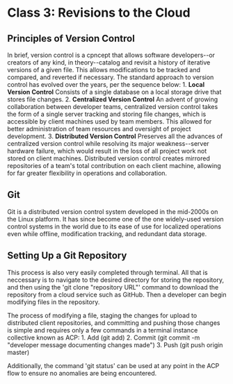 # Class 3: Revisions to the Cloud

## Principles of Version Control
In brief, version control is a cpncept that allows software developers--or creators of any kind, in theory--catalog and revisit a history of iterative versions of a given file. This allows modifications to be tracked and compared, and reverted if necessary. The standard approach to version control has evolved over the years, per the sequence below:
    1. **Local Version Control**
       Consists of a single database on a local storage drive that stores file changes.
    2. **Centralized Version Control**
       An advent of growing collaboration between developer teams, centralized version control takes the form of a single server tracking and storing file changes, which is accessible by client machines used by team members. This allowed for better administration of team resources and oversight of project development.
    3. **Distributed Version Control**
       Preserves all the advances of centralized version control while resolving its major weakness--server hardware failure, which would result in the loss of all project work not stored on client machines. Distributed version control creates mirrored repositories of a team's total contribution on each client machine, allowing for far greater flexibility in operations and collaboration.

## Git
Git is a distributed version control system developed in the mid-2000s on the Linux platform. It has since become one of the one widely-used version control systems in the world due to its ease of use for localized operations even while offline, modification tracking, and redundant data storage.

## Setting Up a Git Repository
This process is also very easily completed through terminal. All that is neccessary is to navigate to the desired directory for storing the repository, and then using the 'git clone "repository URL"' command to download the repository from a cloud service such as GitHub. Then a developer can begin modifying files in the repository.

The process of modifying a file, staging the changes for upload to distributed client repositories, and committing and pushing those changes is simple and requires only a few commands in a terminal instance collective known as ACP:
    1. Add (git add)
    2. Commit (git commit -m "developer message documenting changes made")
    3. Push (git push origin master)

Additionally, the command 'git status' can be used at any point in the ACP flow to ensure no anomalies are being encountered.